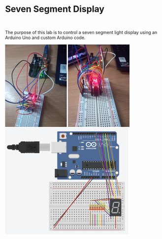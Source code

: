 <h1>Seven Segment Display</h1>
<br>
<p>
  The purpose of this lab is to control a seven segment light display using an Arduino Uno and custom Arduino code.
</p>

<img src="https://github.com/WJOchman/Seven_Segment_Display/blob/main/Circuit_1.jpg" width="200" />
<img src="https://github.com/WJOchman/Seven_Segment_Display/blob/main/Circuit_2.jpg" width="200" />
<img src="https://github.com/WJOchman/Seven_Segment_Display/blob/main/Simulation_Circuit.png" width="400" />
